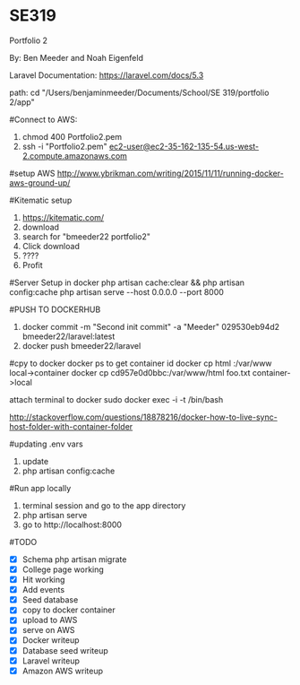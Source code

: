 # SE319

Portfolio 2

By: Ben Meeder and Noah Eigenfeld

Laravel Documentation: https://laravel.com/docs/5.3

path: cd "/Users/benjaminmeeder/Documents/School/SE 319/portfolio 2/app"

#Connect to AWS: 
1. chmod 400 Portfolio2.pem
2. ssh -i "Portfolio2.pem" ec2-user@ec2-35-162-135-54.us-west-2.compute.amazonaws.com

#setup AWS
http://www.ybrikman.com/writing/2015/11/11/running-docker-aws-ground-up/

#Kitematic setup
1. https://kitematic.com/
2. download
3. search for "bmeeder22 portfolio2"
4. Click download
5. ????
6. Profit

#Server Setup in docker
php artisan cache:clear && php artisan config:cache
php artisan serve --host 0.0.0.0 --port 8000

#PUSH TO DOCKERHUB
1. docker commit -m "Second init commit" -a "Meeder" 029530eb94d2 bmeeder22/laravel:latest
2. docker push bmeeder22/laravel

#cpy to docker
docker ps to get container id
docker cp html <container id>:/var/www local->container
docker cp cd957e0d0bbc:/var/www/html foo.txt container->local

attach terminal to docker
sudo docker exec -i -t <container id> /bin/bash

http://stackoverflow.com/questions/18878216/docker-how-to-live-sync-host-folder-with-container-folder

#updating .env vars
1. update
2. php artisan config:cache

#Run app locally
1. terminal session and go to the app directory
2. php artisan serve
3. go to http://localhost:8000

#TODO
-[x] Schema php artisan migrate
-[x] College page working
-[x] Hit working
-[x] Add events
-[x] Seed database
-[x] copy to docker container
-[x] upload to AWS
-[x] serve on AWS
-[x] Docker writeup
-[x] Database seed writeup
-[x] Laravel writeup
-[x] Amazon AWS writeup
